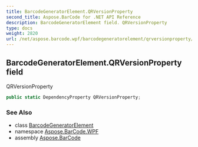 ```yaml
---
title: BarcodeGeneratorElement.QRVersionProperty
second_title: Aspose.BarCode for .NET API Reference
description: BarcodeGeneratorElement field. QRVersionProperty
type: docs
weight: 2820
url: /net/aspose.barcode.wpf/barcodegeneratorelement/qrversionproperty/
---
```

## BarcodeGeneratorElement.QRVersionProperty field

QRVersionProperty

```csharp
public static DependencyProperty QRVersionProperty;
```

### See Also

* class [BarcodeGeneratorElement](../)
* namespace [Aspose.BarCode.WPF](../../../aspose.barcode.wpf/)
* assembly [Aspose.BarCode](../../../)


